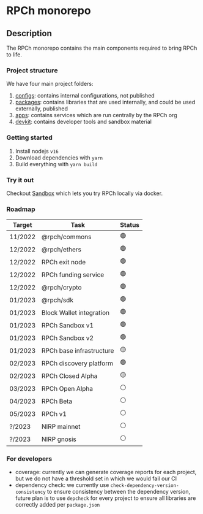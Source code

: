 # RPCh monorepo

## Description

The RPCh monorepo contains the main components required to bring RPCh to life.

### Project structure

We have four main project folders:

1. [configs](./configs/): contains internal configurations, not published
2. [packages](./packages/): contains libraries that are used internally, and could be used externally, published
3. [apps](./apps/): contains services which are run centrally by the RPCh org
4. [devkit](./devkit/): contains developer tools and sandbox material

### Getting started

1. Install nodejs `v16`
2. Download dependencies with `yarn`
3. Build everything with `yarn build`

### Try it out

Checkout [Sandbox](https://github.com/Rpc-h/RPCh/tree/main/devkit/sandbox#sandbox) which lets you try RPCh locally via docker.

### Roadmap

| Target  | Task                      | Status |
| ------- | ------------------------- | ------ |
| 11/2022 | @rpch/commons             | 🟢     |
| 12/2022 | @rpch/ethers              | 🟢     |
| 12/2022 | RPCh exit node            | 🟢     |
| 12/2022 | RPCh funding service      | 🟢     |
| 12/2022 | @rpch/crypto              | 🟢     |
| 01/2023 | @rpch/sdk                 | 🟢     |
| 01/2023 | Block Wallet integration  | 🟢     |
| 01/2023 | RPCh Sandbox v1           | 🟢     |
| 01/2023 | RPCh Sandbox v2           | 🟢     |
| 01/2023 | RPCh base infrastructure  | 🟡     |
| 02/2023 | RPCh discovery platform   | 🟢     |
| 02/2023 | RPCh Closed Alpha         | 🟡     |
| 03/2023 | RPCh Open Alpha           | ⚪️     |
| 04/2023 | RPCh Beta                 | ⚪️    |
| 05/2023 | RPCh v1                   | ⚪️    |
| ?/2023 | NIRP mainnet              | ⚪️    |
| ?/2023 | NIRP gnosis               | ⚪️    |

### For developers

- coverage: currently we can generate coverage reports for each project, but we do not have a threshold set in which we would fail our CI
- dependency check: we currently use `check-dependency-version-consistency` to ensure consistency between the dependency version, future plan is to use `depcheck` for every project to ensure all libraries are correctly added per `package.json`
